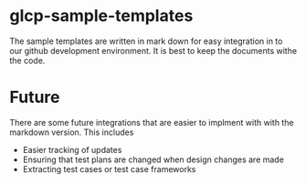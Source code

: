 # glcp-sample-templates
The sample templates are written in mark down for easy integration in to our github development environment.  It is best to keep the documents withe the code.

# Future
There are some future integrations that are easier to implment with with the markdown version.  This includes 
* Easier tracking of updates
* Ensuring that test plans are changed when design changes are made
* Extracting test cases or test case frameworks
